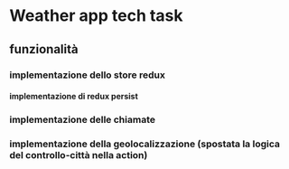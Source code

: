 # Weather app tech task

## funzionalità

### implementazione dello store redux

#### implementazione di redux persist

### implementazione delle chiamate

### implementazione della geolocalizzazione (spostata la logica del controllo-città nella action)
